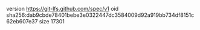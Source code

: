 version https://git-lfs.github.com/spec/v1
oid sha256:dab9cbde78401bebe3e0322447dc3584009d92a919bb734df8151c62eb607e37
size 17301
